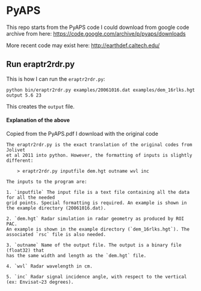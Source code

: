 # PyAPS 
This repo starts from the PyAPS code I could download from google code archive from here: https://code.google.com/archive/p/pyaps/downloads

More recent code may exist here: http://earthdef.caltech.edu/


## Run eraptr2rdr.py

This is how I can run the `eraptr2rdr.py`: 

    python bin/eraptr2rdr.py examples/20061016.dat examples/dem_16rlks.hgt output 5.6 23
    
This creates the `output` file.

#### Explanation of the above
Copied from the PyAPS.pdf I download with the original code


    The eraptr2rdr.py is the exact translation of the original codes from Jolivet
    et al 2011 into python. However, the formatting of inputs is slightly different:
        
        > eraptr2rdr.py inputfile dem.hgt outname wvl inc
    
    The inputs to the program are:
    
    1. `inputfile` The input file is a text file containing all the data for all the needed
    grid points. Special formatting is required. An example is shown in
    the example directory (20061016.dat).
    
    2. `dem.hgt` Radar simulation in radar geometry as produced by ROI PAC.
    An example is shown in the example directory (`dem_16rlks.hgt`). The
    associated `rsc` file is also needed.
    
    3. `outname` Name of the output file. The output is a binary file (float32) that
    has the same width and length as the `dem.hgt` file.
    
    4. `wvl` Radar wavelength in cm.
    
    5. `inc` Radar signal incidence angle, with respect to the vertical (ex: Envisat∼23 degrees).


